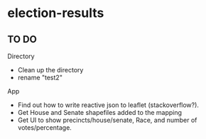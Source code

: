 # election-results

TO DO
-------------------

Directory

- Clean up the directory 
- rename "test2"

App

- Find out how to write reactive json to leaflet (stackoverflow?). 
- Get House and Senate shapefiles added to the mapping
- Get UI to show precincts/house/senate, Race, and number of votes/percentage. 

